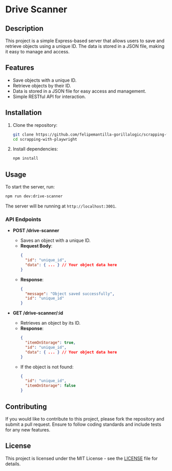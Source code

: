 # Drive Scanner

## Description
This project is a simple Express-based server that allows users to save and retrieve objects using a unique ID. The data is stored in a JSON file, making it easy to manage and access.

## Features
- Save objects with a unique ID.
- Retrieve objects by their ID.
- Data is stored in a JSON file for easy access and management.
- Simple RESTful API for interaction.

## Installation

1. Clone the repository:
   ```bash
   git clone https://github.com/felipemantilla-gorillalogic/scrapping-with-playwright
   cd scrapping-with-playwright
   ```

2. Install dependencies:
   ```bash
   npm install
   ```

## Usage

To start the server, run:
```bash
npm run dev:drive-scanner
```

The server will be running at `http://localhost:3001`.

### API Endpoints

- **POST /drive-scanner**
  - Saves an object with a unique ID.
  - **Request Body**: 
    ```json
    {
      "id": "unique_id",
      "data": { ... } // Your object data here
    }
    ```
  - **Response**:
    ```json
    {
      "message": "Object saved successfully",
      "id": "unique_id"
    }
    ```

- **GET /drive-scanner/:id**
  - Retrieves an object by its ID.
  - **Response**:
    ```json
    {
      "itemOnStorage": true,
      "id": "unique_id",
      "data": { ... } // Your object data here
    }
    ```
  - If the object is not found:
    ```json
    {
      "id": "unique_id",
      "itemOnStorage": false
    }
    ```

## Contributing

If you would like to contribute to this project, please fork the repository and submit a pull request. Ensure to follow coding standards and include tests for any new features.

## License

This project is licensed under the MIT License - see the [LICENSE](LICENSE) file for details.